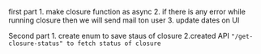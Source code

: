 first part
	1. make closure function as async
	2. if there is any error while running closure then we will send mail ton user
	3. update dates on UI


Second part
	1. create enum to save staus of closure 
	2.created API `"/get-closure-status" to fetch status of closure`
	